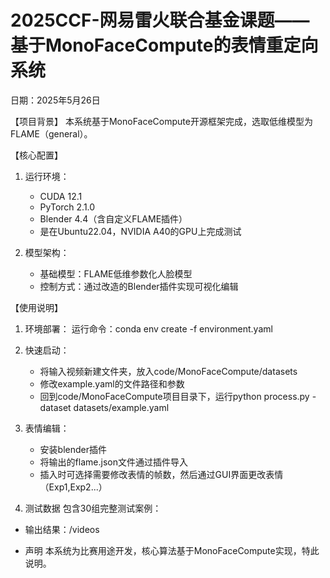 # 2025CCF-网易雷火联合基金课题——基于MonoFaceCompute的表情重定向系统
日期：2025年5月26日

【项目背景】
本系统基于MonoFaceCompute开源框架完成，选取低维模型为FLAME（general）。

【核心配置】
1. 运行环境：
   - CUDA 12.1
   - PyTorch 2.1.0
   - Blender 4.4（含自定义FLAME插件）
   - 是在Ubuntu22.04，NVIDIA A40的GPU上完成测试

2. 模型架构：
   - 基础模型：FLAME低维参数化人脸模型
   - 控制方式：通过改造的Blender插件实现可视化编辑

【使用说明】
1. 环境部署：
   运行命令：conda env create -f environment.yaml

2. 快速启动：
   - 将输入视频新建文件夹，放入code/MonoFaceCompute/datasets
   - 修改example.yaml的文件路径和参数
   - 回到code/MonoFaceCompute项目目录下，运行python process.py -dataset datasets/example.yaml

3. 表情编辑：
   - 安装blender插件
   - 将输出的flame.json文件通过插件导入
   - 插入时可选择需要修改表情的帧数，然后通过GUI界面更改表情（Exp1,Exp2...）

4. 测试数据
包含30组完整测试案例：
- 输出结果：/videos


* 声明
本系统为比赛用途开发，核心算法基于MonoFaceCompute实现，特此说明。
